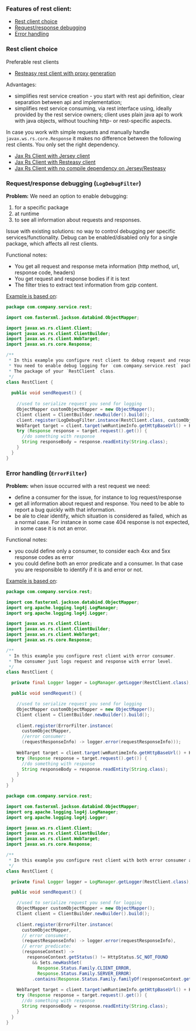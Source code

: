 
### Features of rest client:

- [Rest client choice](#rest-client-choice)
- [Request/response debugging](#requestresponse-debugging-logdebugfilter)
- [Error handling](#error-handling-errorfilter)

### Rest client choice

Preferable rest clients
- [Resteasy rest client with proxy generation](resteasy_proxy_client)

Advantages:
- simplifies rest service creation -  you start with rest api definition, 
  clear separation between api and implementation;
- simplifies rest service consuming, via rest interface using, ideally provided by the rest service owners;
  client uses plain java api to work with java objects, without touching http- or rest-specific aspects.

In case you work with simple requests and manually handle `javax.ws.rs.core.Response`
it makes no difference between the following rest clients. You only set the right dependency.
- [Jax Rs Client with Jersey client](jersey_client)
- [Jax Rs Client with Resteasy client](resteasy_client)
- [Jax Rs Client with no compile dependency on Jersey/Resteasy](jax_rs_2_client)

### Request/response debugging (`LogDebugFilter`)

**Problem:** We need an option to enable debugging:
1. for a specific package 
2. at runtime 
3. to see all information about requests and responses.

Issue with existing solutions: no way to control debugging per specific services/functionality. 
Debug can be enabled/disabled only for a single package, which affects all rest clients.

Functional notes:
- You get all request and response meta information (http method, url, response code, headers)
- You get request and response bodies if it is text
- The filter tries to extract text information from gzip content.

[Example is based on](jax_rs_2_filters/src/test/java/com/savdev/rest/client/jax/rs/filter/LogDebugFilterTest.java):
```java
package com.company.service.rest;

import com.fasterxml.jackson.databind.ObjectMapper;

import javax.ws.rs.client.Client;
import javax.ws.rs.client.ClientBuilder;
import javax.ws.rs.client.WebTarget;
import javax.ws.rs.core.Response;

/**
 * In this example you configure rest client to debug request and responses.
 * You need to enable debug logging for `com.company.service.rest` package. 
 * The package of your `RestClient` class.
 */
class RestClient {
  
  public void sendRequest() {
    
    //used to serialize request you send for logging
    ObjectMapper customObjectMapper = new ObjectMapper();
    Client client = ClientBuilder.newBuilder().build();
    client.register(LogDebugFilter.instance(RestClient.class, customObjectMapper));
    WebTarget target = client.target(wmRuntimeInfo.getHttpBaseUrl() + HTTP_URL);
    try (Response response = target.request().get()) {
      //do something with response
      String responseBody = response.readEntity(String.class);
    }
  }
}
```

### Error handling (`ErrorFilter`)

**Problem:** when issue occurred with a rest request we need:
- define a consumer for the issue, for instance to log request/response
- get all information about request and response. You need to be able to report a bug quickly with that information.
- be ale to clear identify, which situation is considered as failed, which as a normal case. 
  For instance in some case 404 response is not expected, in some case it is not an error.

Functional notes:
- you could define only a consumer, to consider each 4xx and 5xx response codes as error
- you could define both an error predicate and a consumer. 
  In that case you are responsible to identify if it is and error or not.

[Example is based on](jax_rs_2_filters/src/test/java/com/savdev/rest/client/jax/rs/filter/ErrorFilterTest.java):

```java
package com.company.service.rest;

import com.fasterxml.jackson.databind.ObjectMapper;
import org.apache.logging.log4j.LogManager;
import org.apache.logging.log4j.Logger;

import javax.ws.rs.client.Client;
import javax.ws.rs.client.ClientBuilder;
import javax.ws.rs.client.WebTarget;
import javax.ws.rs.core.Response;

/**
 * In this example you configure rest client with error consumer.
 * The consumer just logs request and response with error level.
 */
class RestClient {

  private final Logger logger = LogManager.getLogger(RestClient.class);

  public void sendRequest() {

    //used to serialize request you send for logging
    ObjectMapper customObjectMapper = new ObjectMapper();
    Client client = ClientBuilder.newBuilder().build();
    
    client.register(ErrorFilter.instance(
      customObjectMapper,
      //error consumer:
      (requestResponseInfo) -> logger.error(requestResponseInfo)));
    
    WebTarget target = client.target(wmRuntimeInfo.getHttpBaseUrl() + HTTP_URL);
    try (Response response = target.request().get()) {
      //do something with response
      String responseBody = response.readEntity(String.class);
    }
  }
}
```

```java
package com.company.service.rest;

import com.fasterxml.jackson.databind.ObjectMapper;
import org.apache.logging.log4j.LogManager;
import org.apache.logging.log4j.Logger;

import javax.ws.rs.client.Client;
import javax.ws.rs.client.ClientBuilder;
import javax.ws.rs.client.WebTarget;
import javax.ws.rs.core.Response;

/**
 * In this example you configure rest client with both error consumer and error predicate.
 */
class RestClient {

  private final Logger logger = LogManager.getLogger(RestClient.class);

  public void sendRequest() {

    //used to serialize request you send for logging
    ObjectMapper customObjectMapper = new ObjectMapper();
    Client client = ClientBuilder.newBuilder().build();
    
    client.register(ErrorFilter.instance(
      customObjectMapper,
      // error consumer:
      (requestResponseInfo) -> logger.error(requestResponseInfo),
      // error predicate:
      (responseContext) ->
        responseContext.getStatus() != HttpStatus.SC_NOT_FOUND
          && Sets.newHashSet(
            Response.Status.Family.CLIENT_ERROR,
            Response.Status.Family.SERVER_ERROR)
          .contains(Response.Status.Family.familyOf(responseContext.getStatus()))));
    
    WebTarget target = client.target(wmRuntimeInfo.getHttpBaseUrl() + HTTP_URL);
    try (Response response = target.request().get()) {
      //do something with response
      String responseBody = response.readEntity(String.class);
    }
  }
}
```
